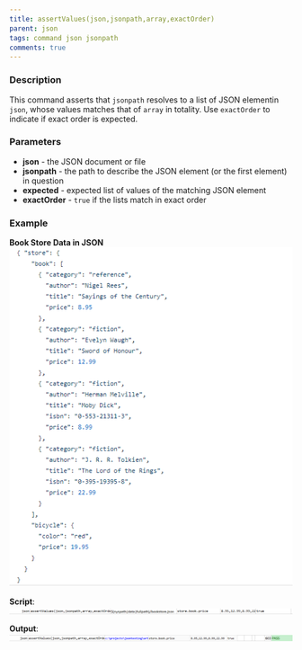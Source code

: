 ```yaml
---
title: assertValues(json,jsonpath,array,exactOrder)
parent: json
tags: command json jsonpath
comments: true
---
```



### Description
This command asserts that `jsonpath` resolves to a list of JSON elementin `json`, whose values matches that of `array` 
in totality.  Use `exactOrder` to indicate if exact order is expected.


### Parameters
- **json** - the JSON document or file
- **jsonpath** \- the path to describe the JSON element (or the first element) in question
- **expected** \- expected list of values of the matching JSON element
- **exactOrder** \- `true` if the lists match in exact order


### Example
**Book Store Data in JSON**<br/>
![bookStoreData](image/bookStoreData.png)

**Script**:<br/>
![script](image/assertValues_01.png)

**Output**:<br/>
![output](image/assertValues_02.png)
